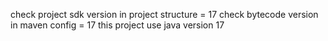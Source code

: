 check project sdk version in project structure = 17
check bytecode version in maven config = 17
this project use java version 17 